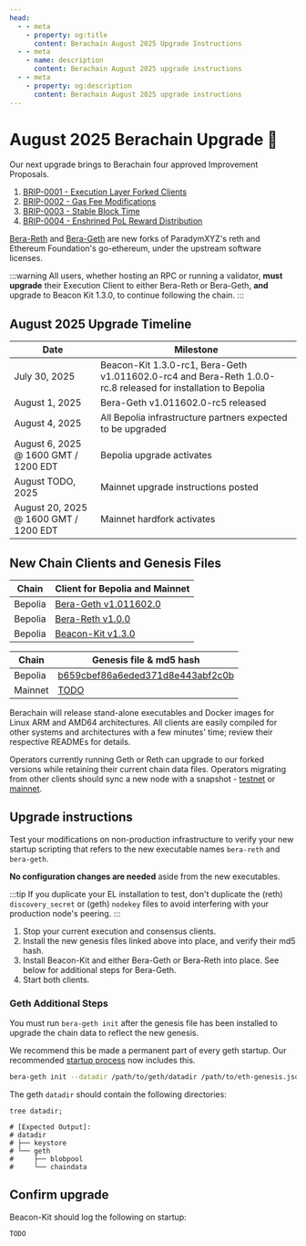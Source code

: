 ```yaml
---
head:
  - - meta
    - property: og:title
      content: Berachain August 2025 Upgrade Instructions
  - - meta
    - name: description
      content: Berachain August 2025 upgrade instructions
  - - meta
    - property: og:description
      content: Berachain August 2025 upgrade instructions
---
```


# August 2025 Berachain Upgrade 🔱

Our next upgrade brings to Berachain four approved Improvement Proposals.

1. [BRIP-0001 - Execution Layer Forked Clients](https://github.com/berachain/BRIPs/blob/main/meta/BRIP-0001.md)
2. [BRIP-0002 - Gas Fee Modifications](https://github.com/berachain/BRIPs/blob/main/meta/BRIP-0002.md)
3. [BRIP-0003 - Stable Block Time](https://github.com/berachain/BRIPs/blob/main/meta/BRIP-0003.md)
4. [BRIP-0004 - Enshrined PoL Reward Distribution](https://github.com/berachain/BRIPs/blob/main/meta/BRIP-0004.md)

[Bera-Reth](https://github.com/berachain/bera-reth) and [Bera-Geth](https://github.com/berachain/bera-geth) are new forks of ParadymXYZ's reth and Ethereum Foundation's go-ethereum, under the upstream software licenses.

:::warning
All users, whether hosting an RPC or running a validator, **must upgrade** their Execution Client to either Bera-Reth or Bera-Geth, **and** upgrade to Beacon Kit 1.3.0, to continue following the chain.
:::

## August 2025 Upgrade Timeline

| Date                                  | Milestone                                                                                                     |
| ------------------------------------- | ------------------------------------------------------------------------------------------------------------- |
| July 30, 2025                         | Beacon-Kit 1.3.0-rc1, Bera-Geth v1.011602.0-rc4 and Bera-Reth 1.0.0-rc.8 released for installation to Bepolia |
| August 1, 2025                        | Bera-Geth v1.011602.0-rc5 released                                                                            |
| August 4, 2025                        | All Bepolia infrastructure partners expected to be upgraded                                                   |
| August 6, 2025 @ 1600 GMT / 1200 EDT  | Bepolia upgrade activates                                                                                     |
| August TODO, 2025                     | Mainnet upgrade instructions posted                                                                           |
| August 20, 2025 @ 1600 GMT / 1200 EDT | Mainnet hardfork activates                                                                                    |

## New Chain Clients and Genesis Files

| Chain   | Client for Bepolia and Mainnet                                                           |
| ------- | ---------------------------------------------------------------------------------------- |
| Bepolia | [Bera-Geth v1.011602.0](https://github.com/berachain/bera-geth/releases/tag/v1.011602.0) |
| Bepolia | [Bera-Reth v1.0.0](https://github.com/berachain/bera-reth/releases/tag/v1.0.0)           |
| Bepolia | [Beacon-Kit v1.3.0](https://github.com/berachain/beacon-kit/releases/tag/v1.3.0)         |

| Chain   | Genesis file & md5 hash                                                                                                                            |
| ------- | -------------------------------------------------------------------------------------------------------------------------------------------------- |
| Bepolia | [b659cbef86a6eded371d8e443abf2c0b](https://raw.githubusercontent.com/berachain/beacon-kit/refs/heads/main/testing/networks/80069/eth-genesis.json) |
| Mainnet | [TODO](https://raw.githubusercontent.com/berachain/beacon-kit/refs/heads/main/testing/networks/80094/eth-genesis.json)                             |

Berachain will release stand-alone executables and Docker images for Linux ARM and AMD64 architectures. All clients are easily compiled for other systems and architectures with a few minutes' time; review their respective READMEs for details.

Operators currently running Geth or Reth can upgrade to our forked versions while retaining their current chain data files. Operators migrating from other clients should sync a new node with a snapshot - [testnet](https://storage.googleapis.com/bera-testnet-snapshot-eu/index.html) or [mainnet](https://storage.googleapis.com/bera-snapshot-eu/index.html).

## Upgrade instructions

Test your modifications on non-production infrastructure to verify your new startup scripting that refers to the new executable names `bera-reth` and `bera-geth`.

**No configuration changes are needed** aside from the new executables.

:::tip
If you duplicate your EL installation to test, don't duplicate the (reth) `discovery_secret` or (geth) `nodekey` files to avoid interfering with your production node's peering.
:::

1. Stop your current execution and consensus clients.
2. Install the new genesis files linked above into place, and verify their md5 hash.
3. Install Beacon-Kit and either Bera-Geth or Bera-Reth into place. See below for additional steps for Bera-Geth.
4. Start both clients.

### Geth Additional Steps

You must run `bera-geth init` after the genesis file has been installed to upgrade the chain data to reflect the new genesis.

We recommend this be made a permanent part of every geth startup. Our recommended [startup process](https://github.com/berachain/guides/tree/main/apps/node-scripts/run-geth.sh) now includes this.

```bash
bera-geth init --datadir /path/to/geth/datadir /path/to/eth-genesis.json;
```

The geth `datadir` should contain the following directories:

```bash-vue{4-8}
tree datadir;

# [Expected Output]:
# datadir
# ├── keystore
# └── geth
#     ├── blobpool
#     └── chaindata
```

## Confirm upgrade

Beacon-Kit should log the following on startup:

```
TODO
```
